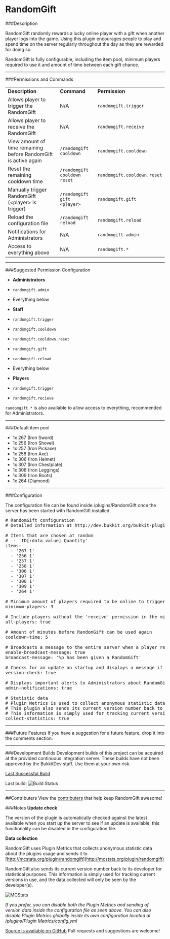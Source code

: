 RandomGift
==========

###Description

RandomGift randomly rewards a lucky online player with a gift when another
player logs into the game. Using this plugin encourages people to play and spend
time on the server regularly throughout the day as they are rewarded for doing
so.

RandomGift is fully configurable, including the item pool, minimum players
required to use it and amount of time between each gift chance.

***

###Permissions and Commands

<table style="width:100%">
    <tr>
        <td><b>Description</b></td>
        <td><b>Command</b></td>
        <td><b>Permission</b></td>
    </tr>
    <tr>
        <td>Allows player to trigger the RandomGift </td>
        <td>N/A</td>
        <td><code>randomgift.trigger</code></td>
    </tr>
    <tr>
        <td>Allows player to receive the RandomGift</td>
        <td>N/A</td>
        <td><code>randomgift.receive</code></td>
    </tr>
    <tr>
        <td>View amount of time remaining before RandomGift is active again</td>
        <td><code>/randomgift cooldown</code></td>
        <td><code>randomgift.cooldown</code></td>
    </tr>
    <tr>
        <td>Reset the remaining cooldown time</td>
        <td><code>/randomgift cooldown reset</code></td>
        <td><code>randomgift.cooldown.reset</code></td>
    </tr>
    <tr>
        <td>Manually trigger RandomGift (&#60;player&#62 is trigger)</td>
        <td><code>/randomgift gift &#60;player&#62</code></td>
        <td><code>randomgift.gift</code></td>
    </tr>
    <tr>
        <td>Reload the configuration file</td>
        <td><code>/randomgift reload</code></td>
        <td><code>randomgift.reload</code></td>
    </tr>
    <tr>
        <td>Notifications for Administrators</td>
        <td>N/A</td>
        <td><code>randomgift.admin</code></td>
    </tr>
	<tr>
        <td>Access to everything above</td>
        <td>N/A</td>
        <td><code>randomgift.*</code></td>
    </tr>
</table>

***

###Suggested Permission Configuration

-   **Administrators**
 -   `randomgift.admin`
 -   Everything below
 
-   **Staff**
 -   `randomgift.trigger`
 -   `randomgift.cooldown`
 -   `randomgift.cooldown.reset`
 -   `randomgift.gift`
 -   `randomgift.reload`
 -   Everything below
 
-   **Players**
 -   `randomgift.trigger`
 -   `randomgift.recieve`

`randomgift.*` is also available to allow access to everything, recommended for Administrators.

***

###Default item pool
-   1x 267 (Iron Sword)
-   1x 256 (Iron Shovel)
-   1x 257 (Iron Pickaxe)
-   1x 258 (Iron Axe)
-   1x 306 (Iron Helmet)
-   1x 307 (Iron Chestplate)
-   1x 308 (Iron Leggings)
-   1x 309 (Iron Boots)
-   1x 264 (Diamond)

***

###Configuration

The configuration file can be found inside /plugins/RandomGift once the server
has been started with RandomGift installed.


<pre>
# RandomGift configuration
# Detailed information at http://dev.bukkit.org/bukkit-plugins/randomgift/

# Items that are chosen at random
#  - 'ID[:data value] Quantity'
items:
  - '267 1'
  - '256 1'
  - '257 1'
  - '258 1'
  - '306 1'
  - '307 1'
  - '308 1'
  - '309 1'
  - '264 1'
  
# Minimum amount of players required to be online to trigger a gift
minimum-players: 3

# Include players without the 'receive' permission in the minimum player count
all-players: true

# Amount of minutes before RandomGift can be used again
cooldown-time: 5

# Broadcasts a message to the entire server when a player receives a gift
enable-broadcast-message: true
broadcast-message: '%p has been given a RandomGift' 

# Checks for an update on startup and displays a message if there is a more recent version available
version-check: true

# Displays important alerts to Administrators about RandomGift, such as update notifications
admin-notifications: true

# Statistic data
# Plugin Metrics is used to collect anonymous statistic data about the plugins usage and sends it to http://mcstats.org/plugin/randomgift
# This plugin also sends its current version number back to the developer for statistical purposes. 
# This information is simply used for tracking current versions in use, and the data collected will only be seen by the developer(s).
collect-statistics: true
</pre>

***

###Future Features
If you have a suggestion for a future feature, drop it into the comments section.

***

###Development Builds
Development builds of this project can be acquired at the provided continuous integration server.
These builds have not been approved by the BukkitDev staff. Use them at your own risk.

[Last Successful Build](http://ci.isitgeo.com/browse/RG-RAN/latestSuccessful/artifact)

Last build: ![Build Status](http://ci.isitgeo.com/plugins/servlet/buildStatusImage/RG-RAN)
***

##Contributers
View the [contributers](https://github.com/isitgeorge/RandomGift/graphs/contributors) that help keep RandomGift awesome!

###Notes
**Update check**

The version of the plugin is automatically checked against the latest available
when you start up the server to see if an update is available, this
functionality can be disabled in the configuration file.

**Data collection**

RandomGift uses Plugin Metrics that collects anonymous statistic data about the
plugins usage and sends it to [http://mcstats.org/plugin/randomgift](http://mcstats.org/plugin/randomgift)

RandomGift also sends its current version number back to its developer for
statistical purposes. This information is simply used for tracking current
versions in use, and the data collected will only be seen by the developer(s).

![MCStats](http://api.mcstats.org/signature/RandomGift.png)

*If you prefer, you can disable both the Plugin Metrics and sending of version
data inside the configuration file as seen above. You can also disable Plugin
Metrics globally inside its own configuration located at /plugins/Plugin
Metrics/config.yml*

[Source is available on GitHub](http://github.com/isitgeorge/randomgift) Pull requests and suggestions are welcome!

